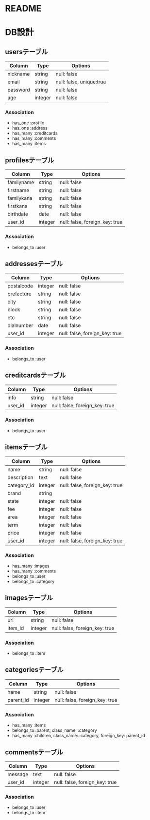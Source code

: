 # README

# DB設計

## usersテーブル
|Column|Type|Options|
|------|----|-------|
|nickname|string|null: false|
|email|string|null: false, unique:true|
|password|string|null: false|
|age|integer|null: false|

### Association
- has_one :profile
- has_one :address
- has_many :creditcards
- has_many :comments
- has_many :items


## profilesテーブル
|Column|Type|Options|
|------|----|-------|
|familyname|string|null: false|
|firstname|string|null: false|
|familykana|string|null: false|
|firstkana|string|null: false|
|birthdate|date|null: false|
|user_id|integer|null: false, foreign_key: true|

### Association
- belongs_to :user

## addressesテーブル
|Column|Type|Options|
|------|----|-------|
|postalcode|integer|null: false|
|prefecture|string|null: false|
|city|string|null: false|
|block|string|null: false|
|etc|string|null: false|
|dialnumber|date|null: false|
|user_id|integer|null: false, foreign_key: true|

### Association
- belongs_to :user

## creditcardsテーブル
|Column|Type|Options|
|------|----|-------|
|info|string|null: false|
|user_id|integer|null: false, foreign_key: true|

### Association
- belongs_to :user

## itemsテーブル
|Column|Type|Options|
|------|----|-------|
|name|string|null: false|
|description|text|null: false|
|category_id|integer|null: false, foreign_key: true|
|brand|string||
|state|integer|null: false|
|fee|integer|null: false|
|area|integer|null: false|
|term|integer|null: false|
|price|integer|null: false|
|user_id|integer|null: false, foreign_key: true|

### Association
- has_many :images
- has_many :comments
- belongs_to :user
- belongs_to :category

## imagesテーブル
|Column|Type|Options|
|------|----|-------|
|url|string|null: false|
|item_id|integer|null: false, foreign_key: true|

### Association
- belongs_to :item

## categoriesテーブル
|Column|Type|Options|
|------|----|-------|
|name|string|null: false|
|parent_id|integer|null: false, foreign_key: true|

### Association
- has_many :items
- belongs_to :parent, class_name: :category
- has_many :children, class_name: :category, foreign_key: parent_id

## commentsテーブル
|Column|Type|Options|
|------|----|-------|
|message|text|null: false|
|user_id|integer|null: false, foreign_key: true|

### Association
- belongs_to :user
- belongs_to :item
